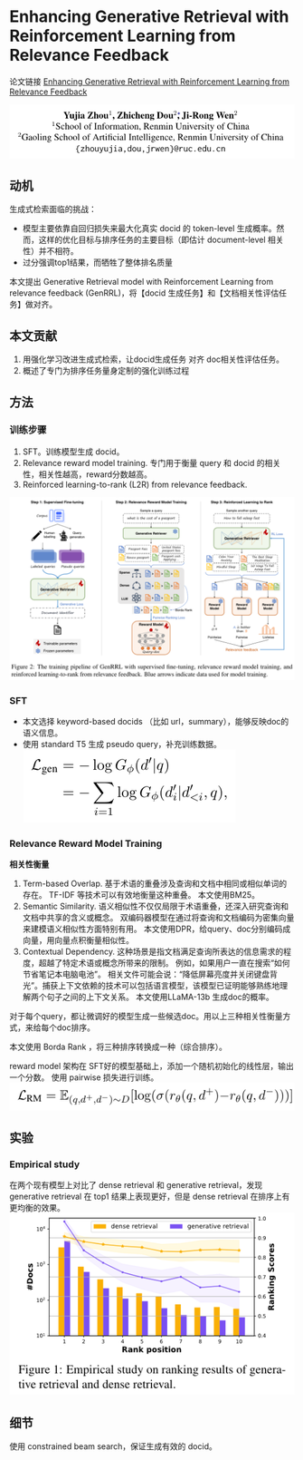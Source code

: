 # Enhancing Generative Retrieval with Reinforcement Learning from Relevance Feedback

论文链接 [Enhancing Generative Retrieval with Reinforcement Learning from Relevance Feedback](https://aclanthology.org/2023.emnlp-main.768.pdf)

![Alt text](image.png)

## 动机
生成式检索面临的挑战：
- 模型主要依靠自回归损失来最大化真实 docid 的 token-level 生成概率。然而，这样的优化目标与排序任务的主要目标（即估计 document-level 相关性）并不相符。
- 过分强调top1结果，而牺牲了整体排名质量

本文提出 Generative Retrieval model with Reinforcement Learning from relevance feedback (GenRRL)，将【docid 生成任务】和【文档相关性评估任务】做对齐。

## 本文贡献
1. 用强化学习改进生成式检索，让docid生成任务 对齐 doc相关性评估任务。
2. 概述了专门为排序任务量身定制的强化训练过程

## 方法

### 训练步骤
1. SFT。训练模型生成 docid。
2. Relevance reward model training. 专门用于衡量 query 和 docid 的相关性，相关性越高，reward分数越高。
3. Reinforced learning-to-rank (L2R) from relevance feedback.

![Alt text](image-2.png)

### SFT
- 本文选择 keyword-based docids （比如 url，summary），能够反映doc的语义信息。
- 使用 standard T5 生成 pseudo query，补充训练数据。
![Alt text](image-3.png)

### Relevance Reward Model Training
**相关性衡量**
1. Term-based Overlap. 基于术语的重叠涉及查询和文档中相同或相似单词的存在。 TF-IDF 等技术可以有效地衡量这种重叠。 本文使用BM25。
2. Semantic Similarity. 语义相似性不仅仅局限于术语重叠，还深入研究查询和文档中共享的含义或概念。 双编码器模型在通过将查询和文档编码为密集向量来建模语义相似性方面特别有用。 本文使用DPR，给query、doc分别编码成向量，用向量点积衡量相似性。
3. Contextual Dependency. 这种场景是指文档满足查询所表达的信息需求的程度，超越了特定术语或概念所带来的限制。 例如，如果用户一直在搜索“如何节省笔记本电脑电池”。 相关文件可能会说：“降低屏幕亮度并关闭键盘背光”。捕获上下文依赖的技术可以包括语言模型，该模型已证明能够熟练地理解两个句子之间的上下文关系。 本文使用LLaMA-13b 生成doc的概率。

对于每个query，都让微调好的模型生成一些候选doc。用以上三种相关性衡量方式，来给每个doc排序。

本文使用 Borda Rank ，将三种排序转换成一种（综合排序）。

reward model 架构在 SFT好的模型基础上，添加一个随机初始化的线性层，输出一个分数。
使用 pairwise 损失进行训练。
![Alt text](image-4.png)

## 实验
### Empirical study
在两个现有模型上对比了 dense retrieval 和 generative retrieval，发现 generative retrieval 在 top1 结果上表现更好，但是 dense retrieval 在排序上有更均衡的效果。
![Alt text](image-1.png)

## 细节
使用 constrained beam search，保证生成有效的 docid。
